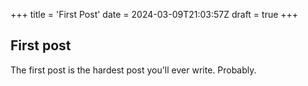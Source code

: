 +++
title = 'First Post'
date = 2024-03-09T21:03:57Z
draft = true
+++

## First post

The first post is the hardest post you'll ever write. Probably.
